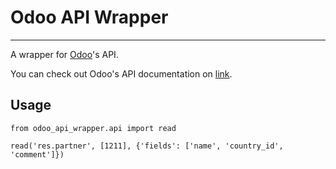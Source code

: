 # Odoo API Wrapper
---


A wrapper for [Odoo](https://www.odoo.com/)'s API.

You can check out Odoo's API documentation on
[link](https://www.odoo.com/documentation/13.0/webservices/odoo.html).


## Usage

```
from odoo_api_wrapper.api import read

read('res.partner', [1211], {'fields': ['name', 'country_id', 'comment']})
```
